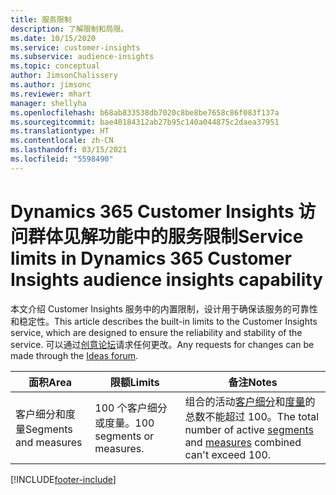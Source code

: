 ```yaml
---
title: 服务限制
description: 了解限制和局限。
ms.date: 10/15/2020
ms.service: customer-insights
ms.subservice: audience-insights
ms.topic: conceptual
author: JimsonChalissery
ms.author: jimsonc
ms.reviewer: mhart
manager: shellyha
ms.openlocfilehash: b68ab833538db7020c8be8be7658c86f083f137a
ms.sourcegitcommit: bae40184312ab27b95c140a044875c2daea37951
ms.translationtype: HT
ms.contentlocale: zh-CN
ms.lasthandoff: 03/15/2021
ms.locfileid: "5598490"
---
```

# <a name="service-limits-in-dynamics-365-customer-insights-audience-insights-capability"></a><span data-ttu-id="2eaab-103">Dynamics 365 Customer Insights 访问群体见解功能中的服务限制</span><span class="sxs-lookup"><span data-stu-id="2eaab-103">Service limits in Dynamics 365 Customer Insights audience insights capability</span></span>

<span data-ttu-id="2eaab-104">本文介绍 Customer Insights 服务中的内置限制，设计用于确保该服务的可靠性和稳定性。</span><span class="sxs-lookup"><span data-stu-id="2eaab-104">This article describes the built-in limits to the Customer Insights service, which are designed to ensure the reliability and stability of the service.</span></span> <span data-ttu-id="2eaab-105">可以通过[创意论坛](https://go.microsoft.com/fwlink/?linkid=2074172)请求任何更改。</span><span class="sxs-lookup"><span data-stu-id="2eaab-105">Any requests for changes can be made through the [Ideas forum](https://go.microsoft.com/fwlink/?linkid=2074172).</span></span> 
 
| <span data-ttu-id="2eaab-106">面积</span><span class="sxs-lookup"><span data-stu-id="2eaab-106">Area</span></span>  | <span data-ttu-id="2eaab-107">限额</span><span class="sxs-lookup"><span data-stu-id="2eaab-107">Limits</span></span>  | <span data-ttu-id="2eaab-108">备注</span><span class="sxs-lookup"><span data-stu-id="2eaab-108">Notes</span></span> |
|-------------|---------------------------------------------------------------------|---------------------------------------------------------------------|
| <span data-ttu-id="2eaab-109">客户细分和度量</span><span class="sxs-lookup"><span data-stu-id="2eaab-109">Segments and measures</span></span> | <span data-ttu-id="2eaab-110">100 个客户细分或度量。</span><span class="sxs-lookup"><span data-stu-id="2eaab-110">100 segments or measures.</span></span> | <span data-ttu-id="2eaab-111">组合的活动[客户细分](segments.md)和[度量](measures.md)的总数不能超过 100。</span><span class="sxs-lookup"><span data-stu-id="2eaab-111">The total number of active [segments](segments.md) and [measures](measures.md) combined can't exceed 100.</span></span>  |


[!INCLUDE[footer-include](../includes/footer-banner.md)]